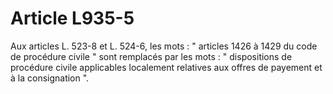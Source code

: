 # Article L935-5

Aux articles L. 523-8 et L. 524-6, les mots : " articles 1426 à 1429 du code de procédure civile " sont remplacés par les mots : " dispositions de procédure civile applicables localement relatives aux offres de payement et à la consignation ".
